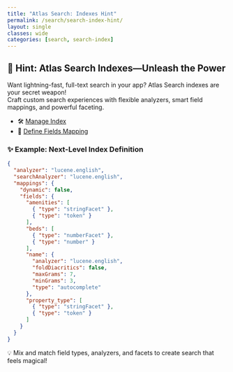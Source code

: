 ```yaml
---
title: "Atlas Search: Indexes Hint"
permalink: /search/search-index-hint/
layout: single
classes: wide
categories: [search, search-index]
---
```


## 🚀 Hint: Atlas Search Indexes—Unleash the Power

Want lightning-fast, full-text search in your app? Atlas Search indexes are your secret weapon!  
Craft custom search experiences with flexible analyzers, smart field mappings, and powerful faceting.

- 🛠️ [Manage Index](https://www.mongodb.com/docs/atlas/atlas-search/manage-indexes/)  
- 🧬 [Define Fields Mapping](https://www.mongodb.com/docs/atlas/atlas-search/define-field-mappings/)

### ✨ Example: Next-Level Index Definition

```json
{
  "analyzer": "lucene.english",
  "searchAnalyzer": "lucene.english",
  "mappings": {
    "dynamic": false,
    "fields": {
      "amenities": [
        { "type": "stringFacet" },
        { "type": "token" }
      ],
      "beds": [
        { "type": "numberFacet" },
        { "type": "number" }
      ],
      "name": {
        "analyzer": "lucene.english",
        "foldDiacritics": false,
        "maxGrams": 7,
        "minGrams": 3,
        "type": "autocomplete"
      },
      "property_type": [
        { "type": "stringFacet" },
        { "type": "token" }
      ]
    }
  }
}
```

💡 Mix and match field types, analyzers, and facets to create search that feels magical!
